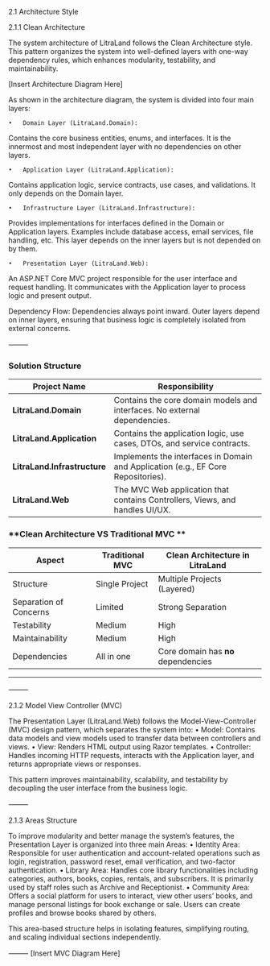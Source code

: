 2.1 Architecture Style

2.1.1 Clean Architecture

The system architecture of LitraLand follows the Clean Architecture style. This pattern organizes the system into well-defined layers with one-way dependency rules, which enhances modularity, testability, and maintainability.

[Insert Architecture Diagram Here]

As shown in the architecture diagram, the system is divided into four main layers:

	•	Domain Layer (LitraLand.Domain):
Contains the core business entities, enums, and interfaces. It is the innermost and most independent layer with no dependencies on other layers.

	•	Application Layer (LitraLand.Application):
Contains application logic, service contracts, use cases, and validations. It only depends on the Domain layer.

	•	Infrastructure Layer (LitraLand.Infrastructure):
Provides implementations for interfaces defined in the Domain or Application layers. Examples include database access, email services, file handling, etc. This layer depends on the inner layers but is not depended on by them.

	•	Presentation Layer (LitraLand.Web):
An ASP.NET Core MVC project responsible for the user interface and request handling. It communicates with the Application layer to process logic and present output.

Dependency Flow:
Dependencies always point inward. Outer layers depend on inner layers, ensuring that business logic is completely isolated from external concerns.

⸻

### **Solution Structure**

| Project Name                 | Responsibility                                                                    |
| ---------------------------- | --------------------------------------------------------------------------------- |
| **LitraLand.Domain**         | Contains the core domain models and interfaces. No external dependencies.         |
| **LitraLand.Application**    | Contains the application logic, use cases, DTOs, and service contracts.           |
| **LitraLand.Infrastructure** | Implements the interfaces in Domain and Application (e.g., EF Core Repositories). |
| **LitraLand.Web**            | The MVC Web application that contains Controllers, Views, and handles UI/UX.      |


### **Clean Architecture VS Traditional MVC **

| Aspect                 | Traditional MVC | Clean Architecture in LitraLand     |
| ---------------------- | --------------- | ----------------------------------- |
| Structure              | Single Project  | Multiple Projects (Layered)         |
| Separation of Concerns | Limited         | Strong Separation                   |
| Testability            | Medium          | High                                |
| Maintainability        | Medium          | High                                |
| Dependencies           | All in one      | Core domain has **no** dependencies |

---

⸻

2.1.2 Model View Controller (MVC)

The Presentation Layer (LitraLand.Web) follows the Model-View-Controller (MVC) design pattern, which separates the system into:
	•	Model:
Contains data models and view models used to transfer data between controllers and views.
	•	View:
Renders HTML output using Razor templates.
	•	Controller:
Handles incoming HTTP requests, interacts with the Application layer, and returns appropriate views or responses.

This pattern improves maintainability, scalability, and testability by decoupling the user interface from the business logic.

⸻

2.1.3 Areas Structure

To improve modularity and better manage the system’s features, the Presentation Layer is organized into three main Areas:
	•	Identity Area:
Responsible for user authentication and account-related operations such as login, registration, password reset, email verification, and two-factor authentication.
	•	Library Area:
Handles core library functionalities including categories, authors, books, copies, rentals, and subscribers. It is primarily used by staff roles such as Archive and Receptionist.
	•	Community Area:
Offers a social platform for users to interact, view other users’ books, and manage personal listings for book exchange or sale. Users can create profiles and browse books shared by others.

This area-based structure helps in isolating features, simplifying routing, and scaling individual sections independently.

⸻
[Insert MVC Diagram Here]
